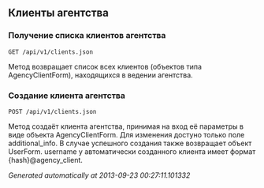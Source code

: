 ## Клиенты агентства


### Получение списка клиентов агентства
`GET /api/v1/clients.json`

Метод возвращает список всех клиентов (объектов типа AgencyClientForm), находящихся в ведении агентства.


### Создание клиента агентства
`POST /api/v1/clients.json`

Метод создаёт клиента агентства, принимая на вход её параметры в виде
объекта AgencyClientForm. Для изменения достуно только поле additional_info.
В случае успешного создания также возвращает объект UserForm. username у
автоматически созданного клиента имеет формат {hash}@agency_client.



*Generated automatically at 2013-09-23 00:27:11.101332*